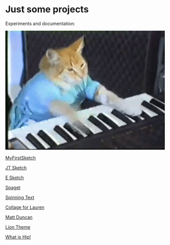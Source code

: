 # Just some projects
Experiments and documentation: 

![](PianoCat.gif)



[MyFirstSketch](https://jamtt.github.io/Codewords/Files/MyFirstSketch/)

[JT Sketch](https://jamtt.github.io/Codewords/Files/JT_Sketch/)

[E Sketch](https://jamtt.github.io/Codewords/Files/E_Sketch/)

[Spaget](https://jamtt.github.io/Codewords/Files/JustText/)

[Spinning Text](https://jamtt.github.io/Codewords/Files/spin_text/)

[Collage for Lauren](https://jamtt.github.io/Codewords/Files/LaurenCollage/)

[Matt Duncan](https://jamtt.github.io/Codewords/Files/MattDuncann/)

[Lion Theme](https://jamtt.github.io/Codewords/Files/Lion/)

[What is Hip!](https://jamtt.github.io/Codewords/Files/What_is_Hip/)
